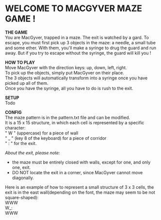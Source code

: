 # WELCOME TO MACGYVER MAZE GAME !

**THE GAME**  
You are MacGyver, trapped in a maze. The exit is watched by a gard. To escape, you must first pick up 3 objects in the maze: a needle, a small tube and some ether. With them, you'll make a syringe to drug the guard and run away. But if you try to escape without the syringe, the guard will kill you !

**HOW TO PLAY**  
Move MacGyver with the direction keys: up, down, left, right.  
To pick up the objects, simply put MacGyver on their place.  
The 3 objects will automatically transform into a syringe once you have picked up all of them.  
Once you have the syringe, all you have to do is rush to the exit.

**SETUP**  
Todo

**CONFIG**  
The maze pattern is in the pattern.txt file and can be modified.  
It is a 15 x 15 structure, in which each cell is represented by a specific character:  
" W " (uppercase) for a piece of wall  
" _ " (key 8 of the keyboard) for a piece of corridor  
" : " for the exit.

*About the exit, please note:*

- the maze must be entirely closed with walls, except for one, and only one, exit.
- DO NOT locate the exit in a corner, since MacGyver cannot move diagonally.

Here is an example of how to represent a small structure of 3 x 3 cells, the exit is in the east wall(depending on the font, the maze may seem to be not square-shaped):  
WWW  
W_:  
WWW
